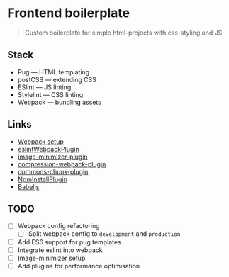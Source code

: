# Frontend boilerplate
> Custom boilerplate for simple html-projects with css-styling and JS

## Stack
- Pug — HTML templating
- postCSS — extending CSS
- ESlint — JS linting
- Stylelint — CSS linting
- Webpack — bundling assets

## Links
- [Webpack setup](https://jontorrado.medium.com/working-with-webpack-4-es6-postcss-with-preset-env-and-more-93b3d77db7b2)
- [eslintWebpackPlugin](https://webpack.js.org/plugins/eslint-webpack-plugin/)
- [image-minimizer-plugin](https://webpack.js.org/plugins/image-minimizer-webpack-plugin/)
- [compression-webpack-plugin](https://webpack.js.org/plugins/compression-webpack-plugin/)
- [commons-chunk-plugin](https://webpack.js.org/plugins/commons-chunk-plugin/)
- [NpmInstallPlugin](https://webpack.js.org/plugins/npm-install-webpack-plugin/)
- [Babeljs](https://babeljs.io/setup#installation)

## TODO
- [ ] Webpack config refactoring
  - [ ] Split webpack config to `development` and `production`
- [ ] Add ES6 support for pug templates
- [ ] Integrate eslint into webpack
- [ ] Image-minimizer setup
- [ ] Add plugins for performance optimisation
